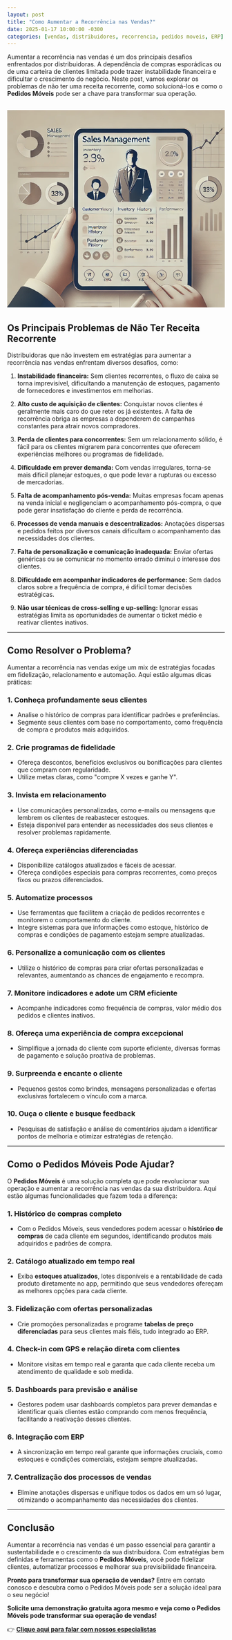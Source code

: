 ```yaml
---
layout: post
title: "Como Aumentar a Recorrência nas Vendas?"
date: 2025-01-17 10:00:00 -0300
categories: [vendas, distribuidores, recorrencia, pedidos moveis, ERP]
---
```


Aumentar a recorrência nas vendas é um dos principais desafios enfrentados por distribuidoras. A dependência de compras esporádicas ou de uma carteira de clientes limitada pode trazer instabilidade financeira e dificultar o crescimento do negócio. Neste post, vamos explorar os problemas de não ter uma receita recorrente, como solucioná-los e como o **Pedidos Móveis** pode ser a chave para transformar sua operação.

![Gestão de vendas eficiente com app digital](/assets/images/sales-management-dashboard.png)
---

## Os Principais Problemas de Não Ter Receita Recorrente

Distribuidoras que não investem em estratégias para aumentar a recorrência nas vendas enfrentam diversos desafios, como:

1. **Instabilidade financeira:** Sem clientes recorrentes, o fluxo de caixa se torna imprevisível, dificultando a manutenção de estoques, pagamento de fornecedores e investimentos em melhorias.

2. **Alto custo de aquisição de clientes:** Conquistar novos clientes é geralmente mais caro do que reter os já existentes. A falta de recorrência obriga as empresas a dependerem de campanhas constantes para atrair novos compradores.

3. **Perda de clientes para concorrentes:** Sem um relacionamento sólido, é fácil para os clientes migrarem para concorrentes que oferecem experiências melhores ou programas de fidelidade.

4. **Dificuldade em prever demanda:** Com vendas irregulares, torna-se mais difícil planejar estoques, o que pode levar a rupturas ou excesso de mercadorias.

5. **Falta de acompanhamento pós-venda:** Muitas empresas focam apenas na venda inicial e negligenciam o acompanhamento pós-compra, o que pode gerar insatisfação do cliente e perda de recorrência.

6. **Processos de venda manuais e descentralizados:** Anotações dispersas e pedidos feitos por diversos canais dificultam o acompanhamento das necessidades dos clientes.

7. **Falta de personalização e comunicação inadequada:** Enviar ofertas genéricas ou se comunicar no momento errado diminui o interesse dos clientes.

8. **Dificuldade em acompanhar indicadores de performance:** Sem dados claros sobre a frequência de compra, é difícil tomar decisões estratégicas.

9. **Não usar técnicas de cross-selling e up-selling:** Ignorar essas estratégias limita as oportunidades de aumentar o ticket médio e reativar clientes inativos.

---

## Como Resolver o Problema?

Aumentar a recorrência nas vendas exige um mix de estratégias focadas em fidelização, relacionamento e automação. Aqui estão algumas dicas práticas:

### 1. **Conheça profundamente seus clientes**
- Analise o histórico de compras para identificar padrões e preferências.
- Segmente seus clientes com base no comportamento, como frequência de compra e produtos mais adquiridos.

### 2. **Crie programas de fidelidade**
- Ofereça descontos, benefícios exclusivos ou bonificações para clientes que compram com regularidade.
- Utilize metas claras, como "compre X vezes e ganhe Y".

### 3. **Invista em relacionamento**
- Use comunicações personalizadas, como e-mails ou mensagens que lembrem os clientes de reabastecer estoques.
- Esteja disponível para entender as necessidades dos seus clientes e resolver problemas rapidamente.

### 4. **Ofereça experiências diferenciadas**
- Disponibilize catálogos atualizados e fáceis de acessar.
- Ofereça condições especiais para compras recorrentes, como preços fixos ou prazos diferenciados.

### 5. **Automatize processos**
- Use ferramentas que facilitem a criação de pedidos recorrentes e monitorem o comportamento do cliente.
- Integre sistemas para que informações como estoque, histórico de compras e condições de pagamento estejam sempre atualizadas.

### 6. **Personalize a comunicação com os clientes**
- Utilize o histórico de compras para criar ofertas personalizadas e relevantes, aumentando as chances de engajamento e recompra.

### 7. **Monitore indicadores e adote um CRM eficiente**
- Acompanhe indicadores como frequência de compras, valor médio dos pedidos e clientes inativos.

### 8. **Ofereça uma experiência de compra excepcional**
- Simplifique a jornada do cliente com suporte eficiente, diversas formas de pagamento e solução proativa de problemas.

### 9. **Surpreenda e encante o cliente**
- Pequenos gestos como brindes, mensagens personalizadas e ofertas exclusivas fortalecem o vínculo com a marca.

### 10. **Ouça o cliente e busque feedback**
- Pesquisas de satisfação e análise de comentários ajudam a identificar pontos de melhoria e otimizar estratégias de retenção.

---

## Como o Pedidos Móveis Pode Ajudar?

O **Pedidos Móveis** é uma solução completa que pode revolucionar sua operação e aumentar a recorrência nas vendas da sua distribuidora. Aqui estão algumas funcionalidades que fazem toda a diferença:

### **1. Histórico de compras completo**
- Com o Pedidos Móveis, seus vendedores podem acessar o **histórico de compras** de cada cliente em segundos, identificando produtos mais adquiridos e padrões de compra.

### **2. Catálogo atualizado em tempo real**
- Exiba **estoques atualizados**, lotes disponíveis e a rentabilidade de cada produto diretamente no app, permitindo que seus vendedores ofereçam as melhores opções para cada cliente.

### **3. Fidelização com ofertas personalizadas**
- Crie promoções personalizadas e programe **tabelas de preço diferenciadas** para seus clientes mais fiéis, tudo integrado ao ERP.

### **4. Check-in com GPS e relação direta com clientes**
- Monitore visitas em tempo real e garanta que cada cliente receba um atendimento de qualidade e sob medida.

### **5. Dashboards para previsão e análise**
- Gestores podem usar dashboards completos para prever demandas e identificar quais clientes estão comprando com menos frequência, facilitando a reativação desses clientes.

### **6. Integração com ERP**
- A sincronização em tempo real garante que informações cruciais, como estoques e condições comerciais, estejam sempre atualizadas.

### **7. Centralização dos processos de vendas**
- Elimine anotações dispersas e unifique todos os dados em um só lugar, otimizando o acompanhamento das necessidades dos clientes.

---

## Conclusão

Aumentar a recorrência nas vendas é um passo essencial para garantir a sustentabilidade e o crescimento da sua distribuidora. Com estratégias bem definidas e ferramentas como o **Pedidos Móveis**, você pode fidelizar clientes, automatizar processos e melhorar sua previsibilidade financeira. 

**Pronto para transformar sua operação de vendas?** Entre em contato conosco e descubra como o Pedidos Móveis pode ser a solução ideal para o seu negócio!

**Solicite uma demonstração gratuita agora mesmo e veja como o Pedidos Móveis pode transformar sua operação de vendas!**  

👉 [**Clique aqui para falar com nossos especialistas**](https://materiais.pedidosmoveis.com.br/parceiros)  
